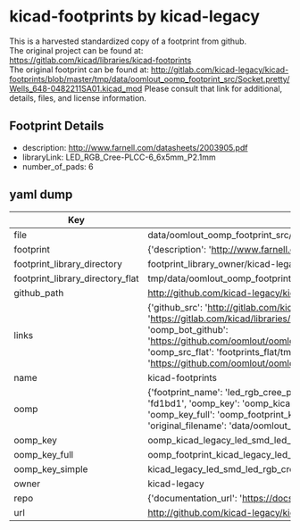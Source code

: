 # kicad-footprints by kicad-legacy  
This is a harvested standardized copy of a footprint from github.  
The original project can be found at:  
https://gitlab.com/kicad/libraries/kicad-footprints  
The original footprint can be found at:
http://gitlab.com/kicad-legacy/kicad-footprints/blob/master/tmp/data/oomlout_oomp_footprint_src/Socket.pretty/Wells_648-0482211SA01.kicad_mod
Please consult that link for additional, details, files, and license information.  
## Footprint Details
* description: http://www.farnell.com/datasheets/2003905.pdf  
* libraryLink: LED_RGB_Cree-PLCC-6_6x5mm_P2.1mm  
* number_of_pads: 6  
## yaml dump  
| Key | Value |  
| --- | --- |  
| file | data/oomlout_oomp_footprint_src/kicad-footprints/LED_SMD.pretty/LED_RGB_Cree-PLCC-6_6x5mm_P2.1mm.kicad_mod |  
| footprint | {'description': 'http://www.farnell.com/datasheets/2003905.pdf', 'libraryLink': 'LED_RGB_Cree-PLCC-6_6x5mm_P2.1mm', 'number_of_pads': 6} |  
| footprint_library_directory | footprint_library_owner/kicad-legacy_kicad-footprints |  
| footprint_library_directory_flat | tmp/data/oomlout_oomp_footprint_src/footprints_flat/kicad_legacy_led_smd_led_rgb_cree_plcc_6_6x5mm_p2_1mm/working |  
| github_path | http://github.com/kicad-legacy/kicad-footprints/blob/master/tmp/data/oomlout_oomp_footprint_src/LED_SMD.pretty/LED_RGB_Cree-PLCC-6_6x5mm_P2.1mm.kicad_mod |  
| links | {'github_src': 'http://gitlab.com/kicad-legacy/kicad-footprints/blob/master/tmp/data/oomlout_oomp_footprint_src/Socket.pretty/Wells_648-0482211SA01.kicad_mod', 'github_src_repo': 'https://gitlab.com/kicad/libraries/kicad-footprints', 'oomp_bot': 'tmp/data/oomlout_oomp_footprint_src/footprints/kicad_legacy_led_smd_led_rgb_cree_plcc_6_6x5mm_p2_1mm/working', 'oomp_bot_github': 'https://github.com/oomlout/oomlout_oomp_footprint_bot/tree/main/tmp/data/oomlout_oomp_footprint_src/footprints/kicad_legacy_led_smd_led_rgb_cree_plcc_6_6x5mm_p2_1mm/working', 'oomp_src_flat': 'footprints_flat/tmp/data/oomlout_oomp_footprint_src/footprints_flat/kicad_legacy_led_smd_led_rgb_cree_plcc_6_6x5mm_p2_1mm/working', 'oomp_src_flat_github': 'https://github.com/oomlout/oomlout_oomp_footprint_src/tree/main/tmp/data/oomlout_oomp_footprint_src/footprints_flat/kicad_legacy_led_smd_led_rgb_cree_plcc_6_6x5mm_p2_1mm/working'} |  
| name | kicad-footprints |  
| oomp | {'footprint_name': 'led_rgb_cree_plcc_6_6x5mm_p2_1mm', 'library_name': 'led_smd', 'md5': 'fd1bd12e0cff80e7fcafc834a1bba8e0', 'md5_10': 'fd1bd12e0c', 'md5_5': 'fd1bd', 'md5_6': 'fd1bd1', 'oomp_key': 'oomp_kicad_legacy_led_smd_led_rgb_cree_plcc_6_6x5mm_p2_1mm', 'oomp_key_extra': 'oomp_footprint_kicad_legacy_led_smd_led_rgb_cree_plcc_6_6x5mm_p2_1mm', 'oomp_key_full': 'oomp_footprint_kicad_legacy_led_smd_led_rgb_cree_plcc_6_6x5mm_p2_1mm_fd1bd1', 'oomp_key_simple': 'kicad_legacy_led_smd_led_rgb_cree_plcc_6_6x5mm_p2_1mm', 'original_filename': 'data/oomlout_oomp_footprint_src/kicad-footprints/LED_SMD.pretty/LED_RGB_Cree-PLCC-6_6x5mm_P2.1mm.kicad_mod', 'owner_name': 'kicad_legacy'} |  
| oomp_key | oomp_kicad_legacy_led_smd_led_rgb_cree_plcc_6_6x5mm_p2_1mm |  
| oomp_key_full | oomp_footprint_kicad_legacy_led_smd_led_rgb_cree_plcc_6_6x5mm_p2_1mm |  
| oomp_key_simple | kicad_legacy_led_smd_led_rgb_cree_plcc_6_6x5mm_p2_1mm |  
| owner | kicad-legacy |  
| repo | {'documentation_url': 'https://docs.github.com/rest/repos/repos#get-a-repository', 'message': 'Not Found'} |  
| url | http://github.com/kicad-legacy/kicad-footprints |  

